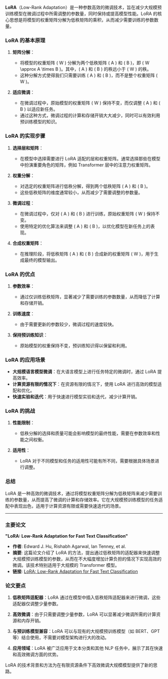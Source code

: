 **LoRA**（Low-Rank Adaptation）是一种参数高效的微调技术，旨在减少大规模预训练模型在微调过程中所需调整的参数量，同时保持或提高模型性能。LoRA 的核心思想是将模型的权重矩阵分解为低秩矩阵的乘积，从而减少需要训练的参数数量。

### LoRA 的基本原理

1. **矩阵分解**：
   - 将模型的权重矩阵 \( W \) 分解为两个低秩矩阵 \( A \) 和 \( B \)，即 \( W \approx A \times B \)。其中，\( A \) 和 \( B \) 的秩远小于 \( W \) 的秩。
   - 这种分解方式使得我们只需要训练 \( A \) 和 \( B \)，而不是整个权重矩阵 \( W \)。

2. **适应微调**：
   - 在微调过程中，原始模型的权重矩阵 \( W \) 保持不变，而仅调整 \( A \) 和 \( B \) 以适应新任务。
   - 通过这种方式，微调过程的计算和存储开销大大减少，同时可以有效利用预训练模型的知识。

### LoRA 的实现步骤

1. **选择层和矩阵**：
   - 在模型中选择需要进行 LoRA 适配的层和权重矩阵。通常选择那些在模型中扮演重要角色的矩阵，例如 Transformer 层中的注意力权重矩阵。

2. **权重分解**：
   - 对选定的权重矩阵进行低秩分解，得到两个低秩矩阵 \( A \) 和 \( B \)。
   - 这些低秩矩阵的维度通常较小，从而减少了需要调整的参数量。

3. **微调过程**：
   - 在微调过程中，仅对 \( A \) 和 \( B \) 进行训练，原始权重矩阵 \( W \) 保持不变。
   - 使用特定的优化算法来调整 \( A \) 和 \( B \)，以优化模型在新任务上的表现。

4. **合成权重矩阵**：
   - 在推理阶段，将低秩矩阵 \( A \) 和 \( B \) 合成新的权重矩阵 \( W \)，用于生成最终的模型输出。

### LoRA 的优点

1. **参数效率**：
   - 通过仅训练低秩矩阵，显著减少了需要训练的参数数量，从而降低了计算和存储开销。

2. **训练速度**：
   - 由于需要更新的参数较少，微调过程的速度较快。

3. **保持预训练知识**：
   - 原始模型的权重保持不变，预训练知识得以保留和利用。

### LoRA 的应用场景

- **大规模语言模型微调**：在大语言模型上进行任务特定的微调时，通过 LoRA 提高效率。
- **计算资源有限的情况下**：在资源有限的情况下，使用 LoRA 进行高效的模型适配和优化。
- **快速实验和迭代**：用于快速进行模型实验和迭代，减少计算开销。

### LoRA 的挑战

1. **性能限制**：
   - 低秩分解的选择和质量可能会影响模型的最终性能，需要在参数效率和性能之间权衡。

2. **适用性**：
   - LoRA 对于不同模型和任务的适用性可能有所不同，需要根据具体场景进行调整。

### 总结

LoRA 是一种高效的微调技术，通过将模型权重矩阵分解为低秩矩阵来减少需要训练的参数量，从而提高了微调的计算和存储效率。它在大规模预训练模型的任务适配中表现出色，适用于计算资源有限或需要快速迭代的场景。

--------

### 主要论文

**"LoRA: Low-Rank Adaptation for Fast Text Classification"**  
- **作者**: Edward J. Hu, Rishabh Agarwal, Ian Tenney, et al.  
- **摘要**: 这篇论文介绍了 LoRA 的方法，提出通过低秩矩阵的适配器来快速调整大规模预训练模型的参数，从而在不大幅度增加计算负担的情况下实现高效的微调。该技术特别适用于大规模的 Transformer 模型。
- **链接**: [LoRA: Low-Rank Adaptation for Fast Text Classification](https://arxiv.org/abs/2004.03958)

### 论文要点

1. **低秩矩阵适配器**：LoRA 通过在模型中插入低秩矩阵适配器来进行微调，这些适配器仅调整少量参数。
   
2. **高效微调**：由于只需要调整少量参数，LoRA 可以显著减少微调所需的计算资源和内存开销。
   
3. **与预训练模型兼容**：LoRA 可以与现有的大规模预训练模型（如 BERT、GPT 等）结合使用，不需要对模型架构进行大的改动。

4. **应用领域**：LoRA 被广泛应用于文本分类和其他 NLP 任务中，展示了其在快速和高效微调方面的优势。

LoRA 的技术背景和方法为在有限资源条件下高效微调大规模模型提供了新的思路。